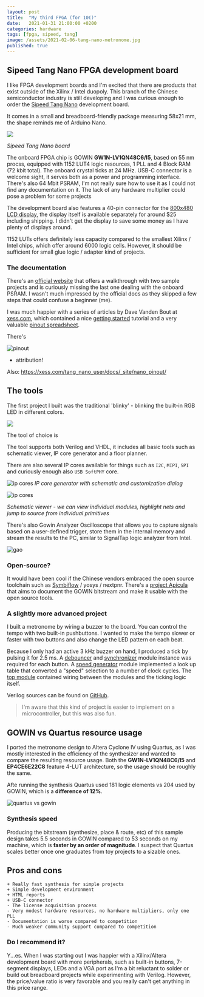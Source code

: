 ```yaml
---
layout: post
title:  "My third FPGA (for 10€)"
date:   2021-01-31 21:00:00 +0200
categories: hardware
tags: [fpga, sipeed, tang]
image: /assets/2021-02-06-tang-nano-metronome.jpg
published: true
---
```

## Sipeed Tang Nano FPGA development board

I like FPGA development boards and I'm excited that there are products that exist outside of the Xilinx / Intel duopoly. This branch of the Chinese semiconductor industry is still developing and I was curious enough to order the [Sipeed Tang Nano](https://www.seeedstudio.com/Sipeed-Tang-Nano-FPGA-board-powered-by-GW1N-1-FPGA-p-4304.html) development board.

It comes in a small and breadboard-friendly package measuring 58x21 mm, the shape reminds me of Arduino Nano.

![](/assets/2021-02-06-tang-nano.jpg)

_Sipeed Tang Nano board_

The onboard FPGA chip is GOWIN **GW1N-LV1QN48C6/I5**, based on 55 nm procss, equipped with 1152 LUT4 logic resources, 1 PLL and 4 Block RAM (72 kbit total). The onboard crystal ticks at 24 MHz. USB-C connector is a welcome sight, it serves both as a power and programming interface. There's also 64 Mbit PSRAM, I'm not really sure how to use it as I could not find any documentation on it. The lack of any hardware multiplier could pose a problem for some projects 

The development board also features a 40-pin connector for the [800x480 LCD display](https://www.seeedstudio.com/5-Inch-Display-for-Sipeed-Tang-Nanno-p-4301.html), the display itself is available separately for around $25 including shipping. I didn't get the display to save some money as I have plenty of displays around.

1152 LUTs offers definitely less capacity compared to the smallest Xilinx / Intel chips, which offer around 6000 logic cells. However, it should be sufficient for small glue logic / adapter kind of projects. 

### The documentation

There's an [official website](https://tangnano.sipeed.com/en/) that offers a walkthrough with two sample projects and is curiously missing the last one dealing with the onboard PSRAM. I wasn't much impressed by the official docs as they skipped a few steps that could confuse a beginner (me).

I was much happier with a series of articles by Dave Vanden Bout at [xess.com](https://xess.com/tang_nano_user), which contained a nice [getting started](https://xess.com/tang_nano_user/docs/_site/getting_started/) tutorial and a very valuable [pinout spreadsheet](https://xess.com/tang_nano_user/docs/_site/nano_pinout/).

There's 

![pinout](https://tangnano.sipeed.com/assets/tang_nano_pinout_v1.0.0_w5676_h4000_large.png)
+ attribution!

Also: https://xess.com/tang_nano_user/docs/_site/nano_pinout/

## The tools 

The first project I built was the traditional 'blinky' - blinking the built-in RGB LED in different colors.

![](/assets/2021-02-06-gowin-screen.png)

The tool of choice is 

The tool supports both Verilog and VHDL, it includes all basic tools such as schematic viewer, IP core generator and a floor planner.

There are also several IP cores available for things such as `I2C`, `MIPI`, `SPI` and curiously enough also `USB SoftPHY` core.

![ip cores](/assets/2021-02-06-gowin-ip.png)
_IP core generator with schematic and customization dialog_

![ip cores](/assets/2021-02-06-schematic.png)

_Schematic viewer - we can view individual modules, highlight nets and jump to source from individual primitives_

There's also Gowin Analyzer Oscilloscope that allows you to capture signals based on a user-defined trigger, store them in the internal memory and stream the results to the PC, similar to SignalTap logic analyzer from Intel.

![gao](/assets/2021-02-06-gowin-analyzer-oscilloscope.png)

### Open-source?

It would have been cool if the Chinese vendors embraced the open source toolchain such as [Symbiflow](https://symbiflow.readthedocs.io/en/latest/toolchain-desc.html) / yosys / nextpnr. There's a [project Apicula](https://github.com/YosysHQ/apicula) that aims to document the GOWIN bitstream and make it usable with the open source tools.

### A slightly more advanced project

I built a metronome by wiring a buzzer to the board. You can control the tempo with two built-in pushbuttons. I wanted to make the tempo slower or faster with two buttons and also change the LED pattern on each beat. 

Because I only had an active 3 kHz buzzer on hand, I produced a tick by pulsing it for 2.5 ms. A [debouncer](https://github.com/jborza/tang_metronome/blob/master/src/button_debouncer.v) and [synchronizer](https://github.com/jborza/tang_metronome/blob/master/src/button_synchronizer.v) module instance was required for each button. A [speed generator](https://github.com/jborza/tang_metronome/blob/master/src/speed_generator.v) module implemented a look up table that converted a "speed" selection to a number of clock cycles. The [top module](https://github.com/jborza/tang_metronome/blob/master/src/top.v) contained wiring between the modules and the ticking logic itself.

Verilog sources can be found on [GitHub](https://github.com/jborza/tang_metronome/tree/master/src).

> I'm aware that this kind of project is easier to implement on a microcontroller, but this was also fun.

## GOWIN vs Quartus resource usage

I ported the metronome design to Altera Cyclone IV using Quartus, as I was mostly interested in the efficiency of the synthesizer and wanted to compare the resulting resource usage. Both the **GW1N-LV1QN48C6/I5** and **EP4CE6E22C8** feature 4-LUT architecture, so the usage should be roughly the same.

Afte running the synthesis Quartus used 181 logic elements vs 204 used by GOWIN, which is a **difference of 12%**.

![quartus vs gowin](/assets/2021-02-06-quartus-vs-gowin.png) 

### Synthesis speed

Producing the bitstream (synthesize, place & route, etc) of this sample design takes 5.5 seconds in GOWIN compared to 53 seconds on my machine, which is **faster by an order of magnitude**. I suspect that Quartus scales better once one graduates from toy projects to a sizable ones.

## Pros and cons

```
+ Really fast synthesis for simple projects
+ Simple development environment
+ HTML reports
+ USB-C connector
- The license acquisition process 
- Very modest hardware resources, no hardware multipliers, only one PLL
- Documentation is worse compared to competition
- Much weaker community support compared to competition
```

### Do I recommend it?

Y...es. When I was starting out I was happier with a Xilinx/Altera development board with more peripherals, such as built-in buttons, 7-segment displays, LEDs and a VGA port as I'm a bit reluctant to solder or build out breadboard projects while experimenting with Verilog. However, the price/value ratio is very favorable and you really can't get anything in this price range.